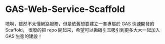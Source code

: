 # GAS-Web-Service-Scaffold

嗯啊，雖然不太懂網路服務，但是依舊想要建立一套專屬於 GAS 快速開發的 Scaffold，
很廢的把 repo 開起來，希望可以拋磚引玉吸引到更多大大一起加入 GAS 生態的建設！

